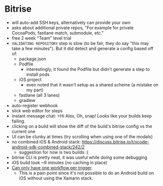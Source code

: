# Bitrise

- will auto-add SSH keys, alternatively can provide your own
- asks about additional private repos, "For example for private CocoaPods, fastlane match, submodule, etc."
- free 2 week "Team" level trial
- `VALIDATING REPOSITORY` step is slow (to be fair, they do say "this may take a few minutes"). But it did detect and generate a config based off of:
   - package.json
   - Podfile
       - interestingly, it found the Podfile but didn't generate a step to install pods
   - iOS project
       - even noted that it wasn't setup as a shared scheme (a mistake on my part)
   - fastlane (all 3 lanes)
  - gradlew
- auto-register webhook
- slick web editor for steps
- instant message chat: >Hi Alex, Oh, snap! Looks like your builds keep failing.
- clicking on a build will show the diff of the build's bitrise config vs the current one
- UI can be clunky at times (try scrolling when using one of the modals)
- no combined iOS & Android stack: https://discuss.bitrise.io/t/xcode-android-sdk-combined-stack/242/2
    - suggestion for now is two builds :(
- bitrise CLI is pretty neat, it was useful while doing some debugging
- iOS build took ~9 minutes (no caching in place)
- [Can only have one workflow per trigger](https://discuss.bitrise.io/t/how-to-trigger-multiple-workflows-at-the-same-time/3401).
    - This is a pain point since it's not possible to do an Android build on iOS without using the Xamarin stack.

